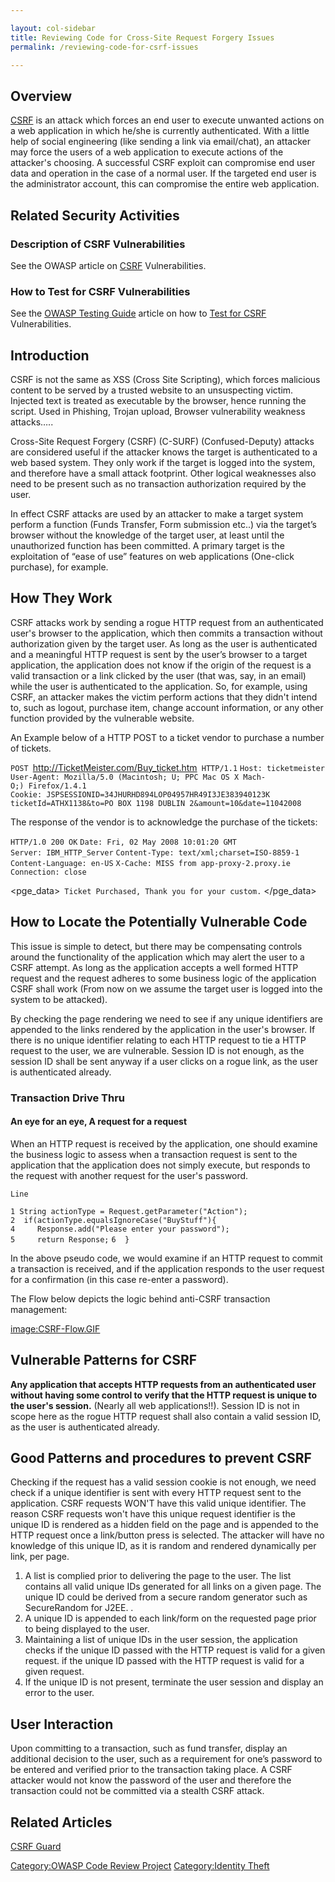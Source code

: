 ```yaml
---

layout: col-sidebar
title: Reviewing Code for Cross-Site Request Forgery Issues
permalink: /reviewing-code-for-csrf-issues

---
```


## Overview

[CSRF](https://owasp.org/www-community/attacks/csrf) is an attack which forces an end user to execute
unwanted actions on a web application in which he/she is currently
authenticated. With a little help of social engineering (like sending a
link via email/chat), an attacker may force the users of a web
application to execute actions of the attacker's choosing. A successful
CSRF exploit can compromise end user data and operation in the case of a
normal user. If the targeted end user is the administrator account, this
can compromise the entire web application.

## Related Security Activities

### Description of CSRF Vulnerabilities

See the OWASP article on [CSRF](https://owasp.org/www-community/attacks/csrf) Vulnerabilities.

### How to Test for CSRF Vulnerabilities

See the [OWASP Testing
Guide](:Category:OWASP_Testing_Project "wikilink") article on how to
[Test for CSRF](https://owasp.org/www-project-web-security-testing-guide/latest/4-Web_Application_Security_Testing/06-Session_Management_Testing/05-Testing_for_Cross_Site_Request_Forgery.html)
Vulnerabilities.

## Introduction

CSRF is not the same as XSS (Cross Site Scripting), which forces
malicious content to be served by a trusted website to an unsuspecting
victim. Injected text is treated as executable by the browser, hence
running the script. Used in Phishing, Trojan upload, Browser
vulnerability weakness attacks…..

Cross-Site Request Forgery (CSRF) (C-SURF) (Confused-Deputy) attacks are
considered useful if the attacker knows the target is authenticated to a
web based system. They only work if the target is logged into the
system, and therefore have a small attack footprint. Other logical
weaknesses also need to be present such as no transaction authorization
required by the user.

In effect CSRF attacks are used by an attacker to make a target system
perform a function (Funds Transfer, Form submission etc..) via the
target’s browser without the knowledge of the target user, at least
until the unauthorized function has been committed. A primary target is
the exploitation of “ease of use” features on web applications
(One-click purchase), for example.

## How They Work

CSRF attacks work by sending a rogue HTTP request from an authenticated
user's browser to the application, which then commits a transaction
without authorization given by the target user. As long as the user is
authenticated and a meaningful HTTP request is sent by the user’s
browser to a target application, the application does not know if the
origin of the request is a valid transaction or a link clicked by the
user (that was, say, in an email) while the user is authenticated to the
application. So, for example, using CSRF, an attacker makes the victim
perform actions that they didn't intend to, such as logout, purchase
item, change account information, or any other function provided by the
vulnerable website.

An Example below of a HTTP POST to a ticket vendor to purchase a number
of tickets.

`POST `<http://TicketMeister.com/Buy_ticket.htm>` HTTP/1.1`
`Host: ticketmeister`
`User-Agent: Mozilla/5.0 (Macintosh; U; PPC Mac OS X Mach-O;) Firefox/1.4.1`
`Cookie: JSPSESSIONID=34JHURHD894LOP04957HR49I3JE383940123K`
`ticketId=ATHX1138&to=PO BOX 1198 DUBLIN 2&amount=10&date=11042008`

The response of the vendor is to acknowledge the purchase of the
tickets:

`HTTP/1.0 200 OK`
`Date: Fri, 02 May 2008 10:01:20 GMT`
`Server: IBM_HTTP_Server`
`Content-Type: text/xml;charset=ISO-8859-1`
`Content-Language: en-US`
`X-Cache: MISS from app-proxy-2.proxy.ie`
`Connection: close`


<?xml version="1.0" encoding="ISO-8859-1"?>

<pge_data>` Ticket Purchased, Thank you for your custom.`
</pge_data>

## How to Locate the Potentially Vulnerable Code

This issue is simple to detect, but there may be compensating controls
around the functionality of the application which may alert the user to
a CSRF attempt. As long as the application accepts a well formed HTTP
request and the request adheres to some business logic of the
application CSRF shall work (From now on we assume the target user is
logged into the system to be attacked).

By checking the page rendering we need to see if any unique identifiers
are appended to the links rendered by the application in the user's
browser. If there is no unique identifier relating to each HTTP request
to tie a HTTP request to the user, we are vulnerable. Session ID is not
enough, as the session ID shall be sent anyway if a user clicks on a
rogue link, as the user is authenticated already.

### Transaction Drive Thru

#### An eye for an eye, A request for a request

When an HTTP request is received by the application, one should examine
the business logic to assess when a transaction request is sent to the
application that the application does not simply execute, but responds
to the request with another request for the user's password.

`Line`

`1 String actionType = Request.getParameter("Action");`
`2  if(actionType.equalsIgnoreCase("BuyStuff"){`
`4     Response.add("Please enter your password");`
`5     return Response;`
`6  }`

In the above pseudo code, we would examine if an HTTP request to commit
a transaction is received, and if the application responds to the user
request for a confirmation (in this case re-enter a password).

The Flow below depicts the logic behind anti-CSRF transaction
management:

[image:CSRF-Flow.GIF](image:CSRF-Flow.GIF "wikilink")

## Vulnerable Patterns for CSRF

**Any application that accepts HTTP requests from an authenticated user
without having some control to verify that the HTTP request is unique to
the user's session.** (Nearly all web applications\!\!). Session ID is
not in scope here as the rogue HTTP request shall also contain a valid
session ID, as the user is authenticated already.

## Good Patterns and procedures to prevent CSRF

Checking if the request has a valid session cookie is not enough, we
need check if a unique identifier is sent with every HTTP request sent
to the application. CSRF requests WON'T have this valid unique
identifier. The reason CSRF requests won't have this unique request
identifier is the unique ID is rendered as a hidden field on the page
and is appended to the HTTP request once a link/button press is
selected. The attacker will have no knowledge of this unique ID, as it
is random and rendered dynamically per link, per page.

1.  A list is complied prior to delivering the page to the user. The
    list contains all valid unique IDs generated for all links on a
    given page. The unique ID could be derived from a secure random
    generator such as SecureRandom for J2EE. .
2.  A unique ID is appended to each link/form on the requested page
    prior to being displayed to the user.
3.  Maintaining a list of unique IDs in the user session, the
    application checks if the unique ID passed with the HTTP request is
    valid for a given request. if the unique ID passed with the HTTP
    request is valid for a given request.
4.  If the unique ID is not present, terminate the user session and
    display an error to the user.

## User Interaction

Upon committing to a transaction, such as fund transfer, display an
additional decision to the user, such as a requirement for one’s
password to be entered and verified prior to the transaction taking
place. A CSRF attacker would not know the password of the user and
therefore the transaction could not be committed via a stealth CSRF
attack.

## Related Articles

[CSRF Guard](https://owasp.org/www-project-csrfguard/)

[Category:OWASP Code Review
Project](Category:OWASP_Code_Review_Project "wikilink")
[Category:Identity Theft](Category:Identity_Theft "wikilink")
